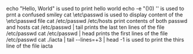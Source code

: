 
echo "Hello, World" is used to print hello world
echo -e "()0) '\' is used to prnt a confused smiley
cat \etc\passwd is used to display content of the \etc\passwd file
cat /etc/passwd /etc/hosts print contents of both passwd and hosts
cat /etc/passwd | tail prints the last ten lines of the file /etc/passwd
cat /etc/passwd | head prints the first lines of the file /etc/passwd
cat ./iacta | tail --lines=+3 | head -1 is used to print the thirs line of the file iacta
